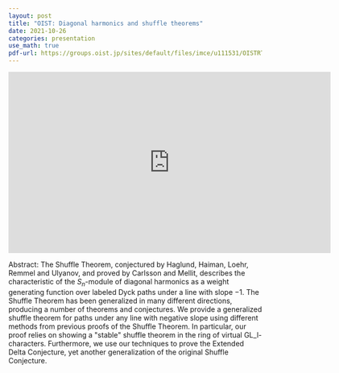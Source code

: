 ```yaml
---
layout: post
title: "OIST: Diagonal harmonics and shuffle theorems"
date: 2021-10-26
categories: presentation
use_math: true
pdf-url: https://groups.oist.jp/sites/default/files/imce/u111531/OISTRTS_George_Seelinger_2021-10-26.pdf
---
```


<iframe title="vimeo-player" src="https://player.vimeo.com/video/638928625?h=c788f0160f" width="640" height="360" frameborder="0" allowfullscreen></iframe>

Abstract: The Shuffle Theorem, conjectured by Haglund, Haiman, Loehr, Remmel and Ulyanov, and proved by Carlsson and Mellit, describes the characteristic of the $S_n$-module of diagonal harmonics as a weight generating function over labeled Dyck paths under a line with slope −1. The Shuffle Theorem has been generalized in many different directions, producing a number of theorems and conjectures. We provide a generalized shuffle theorem for paths under any line with negative slope using different methods from previous proofs of the Shuffle Theorem. In particular, our proof relies on showing a "stable" shuffle theorem in the ring of virtual GL_l-characters. Furthermore, we use our techniques to prove the Extended Delta Conjecture, yet another generalization of the original Shuffle Conjecture.

